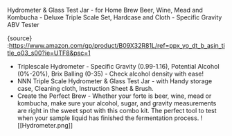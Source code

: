 Hydrometer & Glass Test Jar - for Home Brew Beer, Wine, Mead and Kombucha - Deluxe Triple Scale Set, Hardcase and Cloth - Specific Gravity ABV Tester

{source} :https://www.amazon.com/gp/product/B09X32R81L/ref=ppx_yo_dt_b_asin_title_o03_s00?ie=UTF8&psc=1

-   Triplescale Hydrometer - Specific Gravity (0.99-1.16), Potential Alcohol (0%-20%), Brix Balling (0-35) - Check alcohol density with ease!
-   NNN Triple Scale Hydrometer & Glass Test Jar - with Handy storage case, Cleaning cloth, Instruction Sheet & Brush.
-   Create the Perfect Brew - Whether your forte is beer, wine, mead or kombucha, make sure your alcohol, sugar, and gravity measurements are right in the sweet spot with this combo kit. The perfect tool to test when your sample liquid has finished the fermentation process.
![[Hydrometer.png]]
